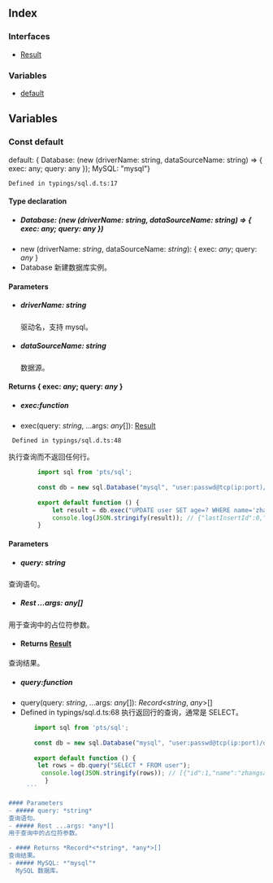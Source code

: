 ## Index

### Interfaces
- [Result](https://cloud.tencent.com/document/product/1484/77618)

### Variables
- [default](#default)

## Variables
[](id:default)
### Const default
default: { Database: (new (driverName: string, dataSourceName: string) => { exec: any; query: any }); MySQL: "mysql"}
```
Defined in typings/sql.d.ts:17
```

#### Type declaration
- ##### Database: (new (driverName: *string*, dataSourceName: *string*) => { exec: *any*; query: *any* })
 - new (driverName: *string*, dataSourceName: *string*): { exec: *any*; query: *any* }
  - Database 新建数据库实例。

#### Parameters
- ##### driverName: *string*
     驱动名，支持 mysql。
- ##### dataSourceName: *string*
     数据源。

#### Returns { exec: *any*; query: *any* }
- ##### exec:function
 - exec(query: *string*, ...args: *any*[]): [Result](https://cloud.tencent.com/document/product/1484/77618)
```
 Defined in typings/sql.d.ts:48
```
执行查询而不返回任何行。
  ```js
          import sql from 'pts/sql';
          
          const db = new sql.Database("mysql", "user:passwd@tcp(ip:port)/database")
          
          export default function () {
              let result = db.exec("UPDATE user SET age=? WHERE name='zhangsan'", Math.floor(Math.random() * 100));
              console.log(JSON.stringify(result)); // {"lastInsertId":0,"rowsAffected":1}
          }
   ```
					
#### Parameters
- ##### query: *string*
查询语句。
- ##### Rest ...args: *any*[]
用于查询中的占位符参数。
- #### Returns [Result](https://cloud.tencent.com/document/product/1484/77618)
查询结果。
- ##### query:function
 - query(query: *string*, ...args: *any*[]): *Record*<*string*, *any*>[]
 - Defined in typings/sql.d.ts:68
执行返回行的查询，通常是 SELECT。
```js
       import sql from 'pts/sql';
          
       const db = new sql.Database("mysql", "user:passwd@tcp(ip:port)/database")
          
       export default function () {
        let rows = db.query("SELECT * FROM user");
         console.log(JSON.stringify(rows)); // [{"id":1,"name":"zhangsan","age":23},{"id":2,"name":"lisi","age":2}]
          }
     ```

#### Parameters
- ##### query: *string*
查询语句。
- ##### Rest ...args: *any*[]
用于查询中的占位符参数。

- #### Returns *Record*<*string*, *any*>[]
查询结果。
- ##### MySQL: *"mysql"*
  MySQL 数据库。
